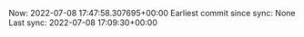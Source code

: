 Now: 2022-07-08 17:47:58.307695+00:00 Earliest commit since sync: None Last sync: 2022-07-08 17:09:30+00:00
